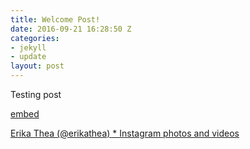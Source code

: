 ```yaml
---
title: Welcome Post!
date: 2016-09-21 16:28:50 Z
categories:
- jekyll
- update
layout: post
---
```


Testing post

<a href="https://www.facebook.com/glgcomics/photos/a.131164193595196.24334.130214787023470/1278961115482159/?type=3&theater">embed</a>


<a href="https://www.facebook.com/glgcomics/">Erika Thea (@erikathea) * Instagram photos and videos</a>


<a href="https://www.facebook.com/plugins/page.php?href=https%3A%2F%2Fwww.facebook.com%2Fglgcomics%2F&tabs=timeline&width=340&height=500&small_header=false&adapt_container_width=true&hide_cover=false&show_facepile=true&appId=322651504584414"></a>
